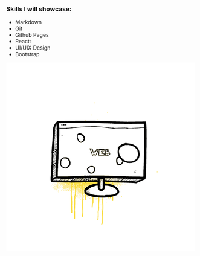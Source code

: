 ### Skills I will showcase: 
 * Markdown
 * Git
 * Github Pages
 * React: 
 * UI/UIX Design
 * Bootstrap
 
 [![](https://github.com/marquisepiton/Journey-to-Becoming-a-Full-Stack-Developer-Blog/blob/main/img/monitor.gif?raw=true)](#)

 

